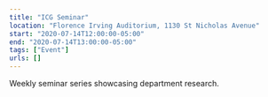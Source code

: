 ```yaml
---
title: "ICG Seminar"
location: "Florence Irving Auditorium, 1130 St Nicholas Avenue"
start: "2020-07-14T12:00:00-05:00"
end: "2020-07-14T13:00:00-05:00"
tags: ["Event"]
urls: []
---
```


Weekly seminar series showcasing department research.

<!-- endexcerpt -->
